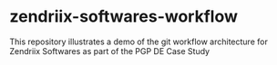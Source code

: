 # zendriix-softwares-workflow
This repository illustrates a demo of the git workflow architecture for Zendriix Softwares as part of the PGP DE Case Study
